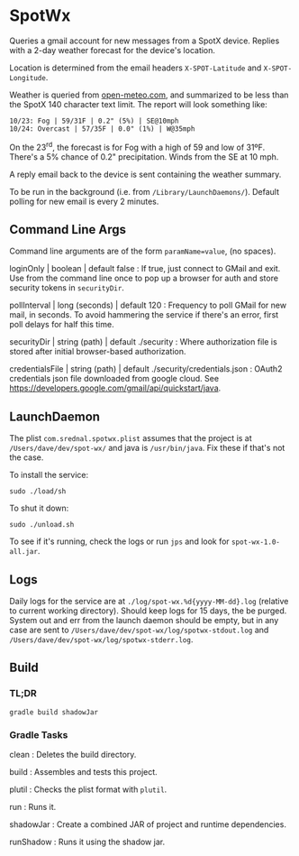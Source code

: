 # SpotWx

Queries a gmail account for new messages from a SpotX device.
Replies with a 2-day weather forecast for the device's location.

Location is determined from the email headers
`X-SPOT-Latitude` and `X-SPOT-Longitude`.

Weather is queried from [open-meteo.com](https://open-meteo.com/en/docs),
and summarized to be less than the SpotX 140 character text limit.
The report will look something like:
```
10/23: Fog | 59/31F | 0.2" (5%) | SE@10mph
10/24: Overcast | 57/35F | 0.0" (1%) | W@35mph
```
On the 23<sup>rd</sup>, the forecast is for Fog with a high of 59 and low of 31ºF.
There's a 5% chance of 0.2" precipitation. Winds from the SE at 10 mph.   

A reply email back to the device is sent containing the weather summary.

To be run in the background (i.e. from `/Library/LaunchDaemons/`).
Default polling for new email is every 2 minutes.

## Command Line Args

Command line arguments are of the form `paramName=value`, (no spaces).

loginOnly | boolean | default false
: If true, just connect to GMail and exit. Use from the command line once to pop up a browser for auth and store security tokens in `securityDir`.

pollInterval | long (seconds) | default 120
: Frequency to poll GMail for new mail, in seconds.
To avoid hammering the service if there's an error, first
poll delays for half this time.

securityDir | string (path) | default ./security 
: Where authorization file is stored after initial browser-based authorization.

credentialsFile | string (path) | default ./security/credentials.json
: OAuth2 credentials json file downloaded from google cloud.
See https://developers.google.com/gmail/api/quickstart/java.

## LaunchDaemon

The plist `com.srednal.spotwx.plist` assumes that the project is at
`/Users/dave/dev/spot-wx/` and java is `/usr/bin/java`.
Fix these if that's not the case.

To install the service:

```
sudo ./load/sh
```

To shut it down:
```
sudo ./unload.sh
```
To see if it's running, check the logs or run `jps`
and look for `spot-wx-1.0-all.jar`.

## Logs

Daily logs for the service are at `./log/spot-wx.%d{yyyy-MM-dd}.log`
(relative to current working directory).
Should keep logs for 15 days, the be purged.
System out and err from the launch daemon should be empty,
but in any case are sent to
`/Users/dave/dev/spot-wx/log/spotwx-stdout.log` and
`/Users/dave/dev/spot-wx/log/spotwx-stderr.log`.

## Build

### TL;DR
```
gradle build shadowJar
```

### Gradle Tasks

clean
: Deletes the build directory.

build
: Assembles and tests this project.

plutil
: Checks the plist format with `plutil`. 

run
: Runs it.

shadowJar
: Create a combined JAR of project and runtime dependencies.

runShadow
: Runs it using the shadow jar.
